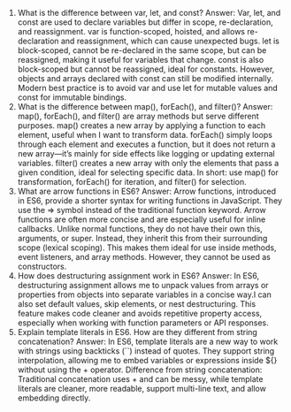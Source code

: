 1) What is the difference between var, let, and const?
Answer: Var, let, and const are used to declare variables but differ in scope, re-declaration, and reassignment. var is function-scoped, hoisted, and allows re-declaration and reassignment, which can cause unexpected bugs. let is block-scoped, cannot be re-declared in the same scope, but can be reassigned, making it useful for variables that change. const is also block-scoped but cannot be reassigned, ideal for constants. However, objects and arrays declared with const can still be modified internally. Modern best practice is to avoid var and use let for mutable values and const for immutable bindings.
2) What is the difference between map(), forEach(), and filter()?
Answer: map(), forEach(), and filter() are array methods but serve different purposes. map() creates a new array by applying a function to each element, useful when I want to transform data. forEach() simply loops through each element and executes a function, but it does not return a new array—it’s mainly for side effects like logging or updating external variables. filter() creates a new array with only the elements that pass a given condition, ideal for selecting specific data. In short: use map() for transformation, forEach() for iteration, and filter() for selection.
3) What are arrow functions in ES6?
Answer: Arrow functions, introduced in ES6, provide a shorter syntax for writing functions in JavaScript. They use the => symbol instead of the traditional function keyword. Arrow functions are often more concise and are especially useful for inline callbacks. Unlike normal functions, they do not have their own this, arguments, or super. Instead, they inherit this from their surrounding scope (lexical scoping). This makes them ideal for use inside methods, event listeners, and array methods. However, they cannot be used as constructors.
4) How does destructuring assignment work in ES6?
Answer: In ES6, destructuring assignment allows me to unpack values from arrays or properties from objects into separate variables in a concise way.I can also set default values, skip elements, or nest destructuring. This feature makes code cleaner and avoids repetitive property access, especially when working with function parameters or API responses.
5) Explain template literals in ES6. How are they different from string concatenation?
Answer: In ES6, template literals are a new way to work with strings using backticks (``) instead of quotes. They support string interpolation, allowing me to embed variables or expressions inside ${} without using the + operator. Difference from string concatenation: Traditional concatenation uses + and can be messy, while template literals are cleaner, more readable, support multi-line text, and allow embedding directly.